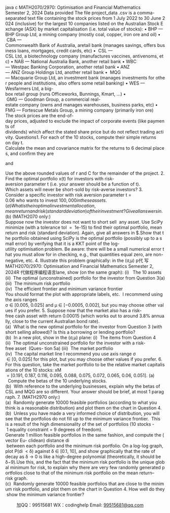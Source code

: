 java c
MATH2070/2970: Optimisation and Financial Mathematics
Semester 2, 2024
Data provided
The file project_data .csv is a comma-separated text file containing the stock prices from 1 July 2022 to 30 June 2024 (inclusive) for the largest 10 companies listed on the Australian Stock Exchange (ASX) by market capitalisation (i.e. total value of stocks):
• BHP — BHP Group Ltd, a mining company (mostly coal, copper, iron ore and oil)
•  CBA — Commonwealth Bank of Australia, aretail bank (manages savings, offers business loans, mortgages, credit cards, etc)
•  CSL — CSL Ltd, a biotechnology company (manufactures vaccines, antivenoms, etc)
• NAB — National Australia Bank, another retail bank
• WBC — Westpac Banking Corporation, another retail bank
• ANZ — ANZ Group Holdings Ltd, another retail bank
•  MQG — Macquarie Group Ltd, an investment bank (manages investments for other people and institutions, also offers some retail banking)
• WES — Wesfarmers Ltd, a big-box retail group (runs Officeworks, Bunnings, Kmart, ...)
•  GMG — Goodman Group, a commercial real-estate company (owns and manages warehouses, business parks, etc)
• FMG — Fortescue Metals Group, a mining company (primarily iron ore)
The stock prices are the end-of-day prices, adjusted to exclude the impact of corporate events (like payments of dividends) which affect the stated share price but do not reflect trading activity.
Questions1. For each of the 10 stocks, compute their simple returns  on day t. Calculate the mean and covariance matrix for the returns to 6 decimal places, and confirm they are

and

Use the above rounded values of r and C for the remainder of the project.
2. Find the optimal portfolio x(t) for investors with risk-aversion parameter t (i.e. your answer should be a function of t).
Which assets will never be short-sold by risk-averse investors?
3. Consider a specific investor with risk aversion parameter t = 0.06 who wants to invest $100,000 in these assets.
(a)  What is their optimal investment allocation, mean return and risk (standard deviation) of their investment?  Give all answers in $.
(b) (MATH2070 only:) Suppose now the investor does not want to short sell  any asset. Use SciPy minimize (with a tolerance tol  =  1e-15) to find their optimal portfolio, mean return and risk (standard deviation). Again, give all answers in $.Show that the portfolio obtained using SciPy is the optimal portfolio (possibly up to a small error) by verifying that it is a KKT point of the log-utility optimisation problem. Be aware: there will be a small numerical error that you must allow for in checking, e.g., that quantities equal zero, are non-negative, etc.
4. Illustrate this problem graphically: in the (σ,µ) p代 写MATH2070/2970: Optimisation and Financial Mathematics Semester 2, 2024R
代做程序编程语言lane, show (on the same graph):
(i)   The 10 assets
(ii)  The optimal (unconstrained) portfolio for the investor from Question 3(a)
(iii)  The minimum risk portfolio
(iv)  The efficient frontier and minimum variance frontier
You should format the plot with appropriate labels, etc.  I recommend using the axis ranges σ ∈ [0.005, 0.025] and µ ∈ [−0.0005, 0.002], but you may choose other values if you prefer.
5. Suppose now that the market also has a risk-free cash asset with return 0.00015 (which works out to around 3.8% annually, close to the current Australian bond rate).(a)  What is the new optimal portfolio for the investor from Question 3 (with short selling allowed)? Is this a borrowing or lending portfolio? (b)  In a new plot, show in the (σ,µ) plane:
(i)  The items from Question 4
(ii)  The optimal unconstrained portfolio for the investor with a risk-free asset  (Ques- tion 5a)
(iii)  The market portfolio
(iv)  The capital market line
I recommend you use axis range σ  ∈ [0, 0.025] for this plot, but you may choose other values if you prefer.
6. For this question, take the market portfolio to be the relative market capitalisations of the 10 stocks:
xM  = [0.191, 0.187, 0.116, 0.095, 0.088, 0.075, 0.072, 0.065, 0.06, 0.051].
(a)   Compute the betas of the 10 underlying stocks.
(b)  With reference to the underlying businesses, explain why the betas of CSL and MQG are so different. Your answer should be brief, at most 1 paragraph.
7. (MATH2970 only:)
(a)  Randomly generate 10000 feasible portfolios (according to what you think is a reasonable distribution) and plot them on the chart in Question 4.
(b)  Unless you have made a very informed choice of distribution, you will see that the portfolios do not fill up to the minimum variance frontier.  This is a result of the high dimensionality of the set of portfolios (10 stocks - 1 equality constraint = 9 degrees of freedom).
Generate 1 million feasible portfolios in the same fashion, and compute the (vector Eu- clidean) distance di  between each portfolio and the minimum risk portfolio.
On a log-log graph, plot P(di  < δ) against δ ∈ [0.1, 10], and show graphically that the rate of decay as δ → 0 is like a high-degree polynomial (theoretically, it should be δ−9).Use this, and the fact that the minimum risk portfolio is the unique global minimum for risk, to explain why there are very few randomly generated portfolios close to that of the minimum risk portfolio on the mean return–risk graph.
(c)  Randomly generate 10000 feasible portfolios that are close to the minimum risk portfolio, and plot them on the chart in Question 4. How well do they show the minimum variance frontier?





         
加QQ：99515681  WX：codinghelp  Email: 99515681@qq.com
